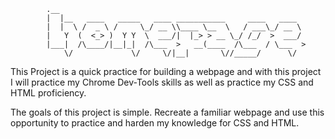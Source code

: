             .__                                                       
            |  |__   ____   _____   ____ ___________     ____   ____  
            |  |  \ /  _ \ /     \_/ __ \\____ \__  \   / ___\_/ __ \ 
            |   Y  (  <_> )  Y Y  \  ___/|  |_> > __ \_/ /_/  >  ___/ 
            |___|  /\____/|__|_|  /\___  >   __(____  /\___  / \___  >
                \/             \/     \/|__|       \//_____/      \/ 



This Project is a quick practice for building a webpage and with this project I will practice my Chrome Dev-Tools skills as well as practice my CSS and HTML proficiency.

The goals of this project is simple. Recreate a familiar webpage and use this opportunity to practice and harden my knowledge for CSS and HTML.